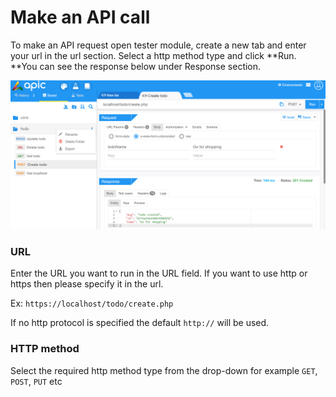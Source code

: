 # Make an API call

To make an API request open tester module, create a new tab and enter your url in the url section. Select a http method type and click **Run. **You can see the response below under Response section.

![](/assets/make-http-call.png)

### URL

Enter the URL you want to run in the URL field. If you want to use http or https then please specify it in the url.

Ex: `https://localhost/todo/create.php`

If no http protocol is specified the default `http://` will be used.

### HTTP method

Select the required http method type from the drop-down for example `GET`, `POST`, `PUT` etc



